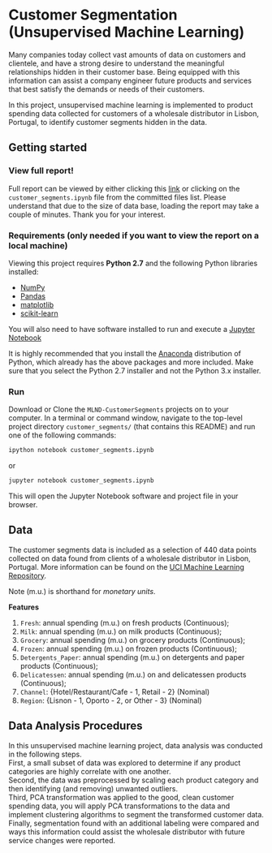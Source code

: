 # Customer Segmentation (Unsupervised Machine Learning)

Many companies today collect vast amounts of data on customers and clientele, and have a strong desire to understand the meaningful relationships hidden in their customer base. Being equipped with this information can assist a company engineer future products and services that best satisfy the demands or needs of their customers.

In this project, unsupervised machine learning is implemented to product spending data collected for customers of a wholesale distributor in Lisbon, Portugal, to identify customer segments hidden in the data.

## Getting started
### View full report!  
Full report can be viewed by either clicking this [link](https://github.com/kwonjh90/MLND-CustomerSegments/blob/master/customer_segments.ipynb) or clicking on the `customer_segments.ipynb` file from the committed files list. Please understand that due to the size of data base, loading the report may take a couple of minutes. Thank you for your interest.

### Requirements (only needed if you want to view the report on a local machine)

Viewing this project requires **Python 2.7** and the following Python libraries installed:

- [NumPy](http://www.numpy.org/)
- [Pandas](http://pandas.pydata.org)
- [matplotlib](http://matplotlib.org/)
- [scikit-learn](http://scikit-learn.org/stable/)

You will also need to have software installed to run and execute a [Jupyter Notebook](http://ipython.org/notebook.html)

It is highly recommended that you install the [Anaconda](http://continuum.io/downloads) distribution of Python, which already has the above packages and more included. Make sure that you select the Python 2.7 installer and not the Python 3.x installer.

### Run

Download or Clone the `MLND-CustomerSegments` projects on to your computer. In a terminal or command window, navigate to the top-level project directory `customer_segments/` (that contains this README) and run one of the following commands:

```bash
ipython notebook customer_segments.ipynb
```  
or
```bash
jupyter notebook customer_segments.ipynb
```

This will open the Jupyter Notebook software and project file in your browser.

## Data

The customer segments data is included as a selection of 440 data points collected on data found from clients of a wholesale distributor in Lisbon, Portugal. More information can be found on the [UCI Machine Learning Repository](https://archive.ics.uci.edu/ml/datasets/Wholesale+customers).

Note (m.u.) is shorthand for *monetary units*.

**Features**
1) `Fresh`: annual spending (m.u.) on fresh products (Continuous);  
2) `Milk`: annual spending (m.u.) on milk products (Continuous);  
3) `Grocery`: annual spending (m.u.) on grocery products (Continuous);  
4) `Frozen`: annual spending (m.u.) on frozen products (Continuous);  
5) `Detergents_Paper`: annual spending (m.u.) on detergents and paper products (Continuous);  
6) `Delicatessen`: annual spending (m.u.) on and delicatessen products (Continuous);  
7) `Channel`: {Hotel/Restaurant/Cafe - 1, Retail - 2} (Nominal)  
8) `Region`: {Lisnon - 1, Oporto - 2, or Other - 3} (Nominal)

## Data Analysis Procedures

In this unsupervised machine learning project, data analysis was conducted in the following steps.  
First, a small subset of data was explored to determine if any product categories are highly correlate with one another.  
Second, the data was preprocessed by scaling each product category and then identifying (and removing) unwanted outliers.  
Third, PCA transformation was applied to the good, clean customer spending data, you will apply PCA transformations to the data and implement clustering algorithms to segment the transformed customer data.  
Finally, segmentation found with an additional labeling were compared and ways this information could assist the wholesale distributor with future service changes were reported.
